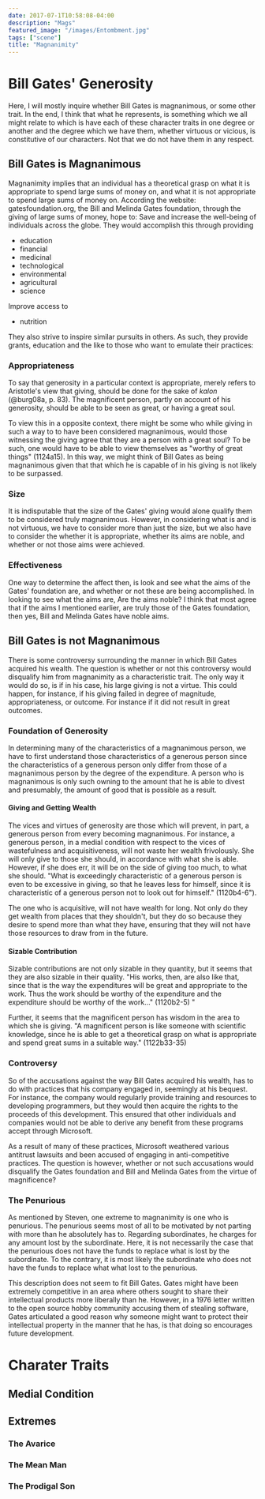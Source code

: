 ```yaml
---
date: 2017-07-1T10:58:08-04:00
description: "Mags"
featured_image: "/images/Entombment.jpg"
tags: ["scene"]
title: "Magnanimity"
---
```


# Bill Gates' Generosity

Here, I will mostly inquire whether Bill Gates is magnanimous, or some other trait. In the end, I think that what he represents, is something which we all might relate to which is have each of these character traits in one degree or another and the degree which we have them, whether virtuous or vicious, is constitutive of our characters. Not that we do not have them in any respect.

## Bill Gates is Magnanimous

Magnanimity implies that an individual has a theoretical grasp on what it is appropriate to spend large sums of money on, and what it is not appropriate to spend large sums of money on. According the website: gatesfoundation.org, the Bill and Melinda Gates foundation, through the giving of large sums of money, hope to:
Save and increase the well-being of individuals across the globe. They would accomplish this through providing 

* education
* financial
* medicinal
* technological
* environmental
* agricultural
* science

Improve access to 

* nutrition

They also strive to inspire similar pursuits in others. As such, they provide grants, education and the like to those who want to emulate their practices:

### Appropriateness

To say that generosity in a particular context is appropriate, merely refers to Aristotle's view that giving, should be done for the sake of *kalon*   (@burg08a, p. 83). The magnificent person, partly on account of his generosity, should be able to be seen as great, or having a great soul.

To view this in a opposite context, there might be some who while giving in such a way to to have been considered magnanimous, would those witnessing the giving agree that they are a person with a great soul? To be such, one would have to be able to view themselves as "worthy of great things" (1124a15). In this way, we might think of Bill Gates as being magnanimous given that that which he is capable of in his giving is not likely to be surpassed.


### Size

It is indisputable that the size of the Gates' giving would alone qualify them to be considered truly magnanimous. However, in considering what is and is not virtuous, we have to consider more than just the size, but we also have to consider the whether it is appropriate, whether its aims are noble, and whether or not those aims were achieved.

### Effectiveness

One way to determine the affect then, is look and see what the aims of the Gates' foundation are, and whether or not these are being accomplished. In looking to see what the aims are, Are the aims noble? I think that most agree that if the aims I mentioned earlier, are truly those of the Gates foundation, then yes, Bill and Melinda Gates have noble aims.

## Bill Gates is not Magnanimous

There is some controversy surrounding the manner in which Bill Gates acquired his wealth. The question is whether or not this controversy would disqualify him from magnanimity as a characteristic trait. The only way it would do so, is if in his case, his large giving is not a virtue. This could happen, for instance, if his giving failed in degree of magnitude, appropriateness, or outcome. For instance if it did not result in great outcomes.

### Foundation of Generosity

In determining many of the characteristics of a magnanimous person, we have to first understand those characteristics of a generous person since the characteristics of a generous person only differ from those of a magnanimous person by the degree of the expenditure.  A person who is magnanimous is only such owning to the amount that he is able to divest and presumably, the amount of good that is possible as a result.

#### Giving and Getting Wealth

The vices and virtues of generosity are those which will prevent, in part, a generous person from every becoming magnanimous. For instance, a generous person, in a medial condition with respect to the vices of wastefulness and acquisitiveness, will not waste her wealth frivolously. She will only give to those she should, in accordance with what she is able. However, if she does err, it will be on the side of giving too much, to what she should. "What is exceedingly characteristic of a generous person is even to be excessive in giving, so that he leaves less for himself, since it is characteristic of a generous person not to look out for himself." (1120b4-6").

The one who is acquisitive, will not have wealth for long. Not only do they get wealth from places that they shouldn't, but they do so because they desire to spend more than what they have, ensuring that they will not have those resources to draw from in the future.

#### Sizable Contribution

Sizable contributions are not only sizable in they quantity, but it seems that they are also sizable in their quality. "His works, then, are also like that, since that is the way the expenditures will be great and appropriate to the work. Thus the work should be worthy of the expenditure and the expenditure should be worthy of the work..." (1120b2-5) "

Further, it seems that the magnificent person has wisdom in the area to which she is giving. "A magnificent person is like someone with scientific knowledge, since he is able to get a theoretical grasp on what is appropriate and spend great sums in a suitable way." (1122b33-35)

### Controversy

So of the accusations against the way Bill Gates acquired his wealth, has to do with practices that his company engaged in, seemingly at his bequest. For instance, the company would regularly provide training and resources to developing programmers, but they would then acquire the rights to the proceeds of this development. This ensured that other individuals and companies would not be able to derive any benefit from these programs accept through Microsoft.

As a result of many of these practices, Microsoft weathered various antitrust lawsuits and been accused of engaging in anti-competitive practices. The question is however, whether or not such accusations would disqualify the Gates foundation and Bill and Melinda Gates from the virtue of magnificence?

### The Penurious

As mentioned by Steven, one extreme to magnanimity is one who is penurious. The penurious seems most of all to be motivated by not parting with more than he absolutely has to. Regarding subordinates, he charges for any amount lost by the subordinate. Here, it is not necessarily the case that the penurious does not have the funds to replace what is lost by the subordinate. To the contrary, it is most likely the subordinate who does not have the funds to replace what what lost to the penurious.

This description does not seem to fit Bill Gates. Gates might have been extremely competitive in an area where others sought to share their intellectual products more liberally than he. However, in a 1976 letter written to the open source hobby community accusing them of stealing software, Gates articulated a good reason why someone might want to protect their intellectual property in the manner that he has, is that doing so encourages future development.

# Charater Traits

## Medial Condition

## Extremes

### The Avarice

### The Mean Man

### The Prodigal Son
